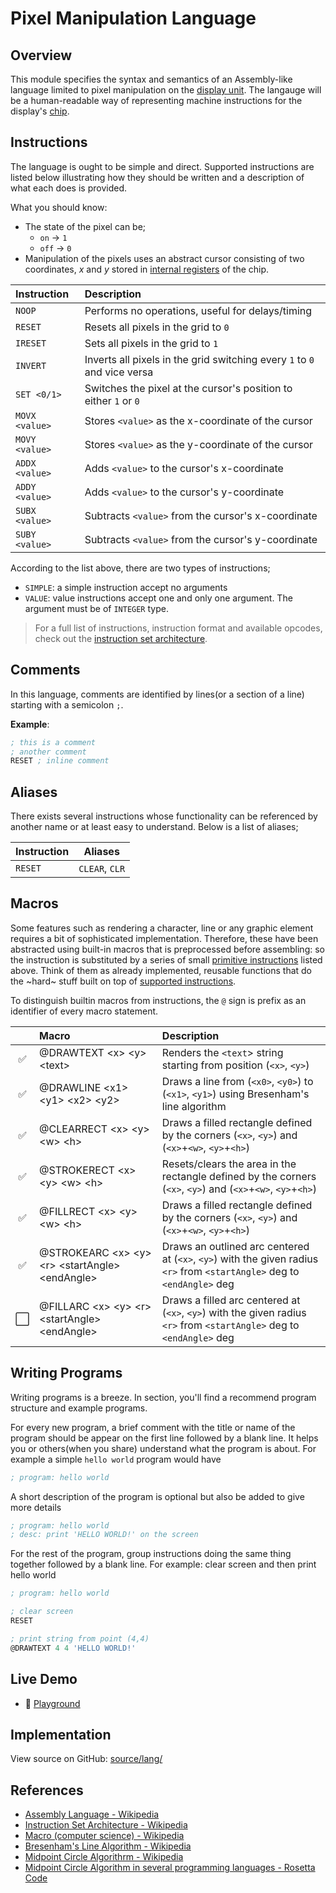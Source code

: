 # Pixel Manipulation Language

## Overview

This module specifies the syntax and semantics of an Assembly-like language
limited to pixel manipulation on the [display unit](./display.md). The langauge
will be a human-readable way of representing machine instructions for the
display's [chip](./chip.md).

## Instructions

The language is ought to be simple and direct. Supported instructions are listed
below illustrating how they should be written and a description of what each
does is provided.

What you should know:

-   The state of the pixel can be;
    -   `on` -> `1`
    -   `off` -> `0`
-   Manipulation of the pixels uses an abstract cursor consisting of two
    coordinates, _x_ and _y_ stored in
    [internal registers](./chip.md#internal-registers) of the chip.

| **Instruction** | **Description**                                                          |
| :-------------- | :----------------------------------------------------------------------- |
| `NOOP`          | Performs no operations, useful for delays/timing                         |
| `RESET`         | Resets all pixels in the grid to `0`                                     |
| `IRESET`        | Sets all pixels in the grid to `1`                                       |
| `INVERT`        | Inverts all pixels in the grid switching every `1` to `0` and vice versa |
| `SET <0/1>`     | Switches the pixel at the cursor's position to either `1` or `0`         |
| `MOVX <value>`  | Stores `<value>` as the x-coordinate of the cursor                       |
| `MOVY <value>`  | Stores `<value>` as the y-coordinate of the cursor                       |
| `ADDX <value>`  | Adds `<value>` to the cursor's x-coordinate                              |
| `ADDY <value>`  | Adds `<value>` to the cursor's y-coordinate                              |
| `SUBX <value>`  | Subtracts `<value>` from the cursor's x-coordinate                       |
| `SUBY <value>`  | Subtracts `<value>` from the cursor's y-coordinate                       |

According to the list above, there are two types of instructions;

-   `SIMPLE`: a simple instruction accept no arguments
-   `VALUE`: value instructions accept one and only one argument. The argument
    must be of `INTEGER` type.

> For a full list of instructions, instruction format and available opcodes,
> check out the [instruction set architecture](./isa.md).

## Comments

In this language, comments are identified by lines(or a section of a line)
starting with a semicolon `;`.

**Example**:

```asm
; this is a comment
; another comment
RESET ; inline comment
```

## Aliases

There exists several instructions whose functionality can be referenced by
another name or at least easy to understand. Below is a list of aliases;

| **Instruction** | **Aliases**    |
| --------------- | -------------- |
| `RESET`         | `CLEAR`, `CLR` |

## Macros

Some features such as rendering a character, line or any graphic element
requires a bit of sophisticated implementation. Therefore, these have been
abstracted using built-in macros that is preprocessed before assembling: so the
instruction is substituted by a series of small
[primitive instructions](#instructions) listed above. Think of them as already
implemented, reusable functions that do the ~hard~ stuff built on top of
[supported instructions](#instructions).

To distinguish builtin macros from instructions, the `@` sign is prefix as an
identifier of every macro statement.

|     | **Macro**                                           | **Description**                                                                                                          |
| :-: | :-------------------------------------------------- | :----------------------------------------------------------------------------------------------------------------------- |
| ✅  | @DRAWTEXT <x\> <y\> <text\>                         | Renders the `<text`> string starting from position (`<x>`, `<y>`)                                                        |
| ✅  | @DRAWLINE <x1\> <y1\> <x2\> <y2\>                   | Draws a line from (`<x0>`, `<y0>`) to (`<x1>`, `<y1>`) using Bresenham's line algorithm                                  |
| ✅  | @CLEARRECT <x\> <y\> <w\> <h\>                      | Draws a filled rectangle defined by the corners (`<x>`, `<y>`) and (`<x>`+`<w>`, `<y>`+`<h>`)                            |
| ✅  | @STROKERECT <x\> <y\> <w\> <h\>                     | Resets/clears the area in the rectangle defined by the corners (`<x>`, `<y>`) and (`<x>`+`<w>`, `<y>`+`<h>`)             |
| ✅  | @FILLRECT <x\> <y\> <w\> <h\>                       | Draws a filled rectangle defined by the corners (`<x>`, `<y>`) and (`<x>`+`<w>`, `<y>`+`<h>`)                            |
| ✅  | @STROKEARC <x\> <y\> <r\> <startAngle\> <endAngle\> | Draws an outlined arc centered at (`<x>`, `<y>`) with the given radius `<r>` from `<startAngle>` deg to `<endAngle>` deg |
| ⬜️ | @FILLARC <x\> <y\> <r\> <startAngle\> <endAngle\>   | Draws a filled arc centered at (`<x>`, `<y>`) with the given radius `<r>` from `<startAngle>` deg to `<endAngle>` deg    |

## Writing Programs

Writing programs is a breeze. In section, you'll find a recommend program structure
and example programs.

For every new program, a brief comment with the title or name of the program
should be appear on the first line followed by a blank line. It helps you or
others(when you share) understand what the program is about. For example a
simple `hello world` program would have

```asm
; program: hello world

```

A short description of the program is optional but also be added to give more
details

```asm
; program: hello world
; desc: print 'HELLO WORLD!' on the screen
```

For the rest of the program, group instructions doing the same thing together followed by a blank line.
For example: clear screen and then print hello world

```asm
; program: hello world

; clear screen
RESET

; print string from point (4,4)
@DRAWTEXT 4 4 'HELLO WORLD!'
```

## Live Demo

-   🚀 [Playground](../demo/index.md)

## Implementation

View source on GitHub:
[source/lang/](https://github.com/henryhale/pixsim/blob/master/source/lang/)

## References

-   [Assembly Language - Wikipedia](https://wikipedia.org/wiki/Assembly_language)
-   [Instruction Set Architecture - Wikipedia](https://wikipedia.org/wiki/Instruction_set_architecture)
-   [Macro (computer science) - Wikipedia](<https://wikipedia.org/wiki/Macro_(computer_science)>)
-   [Bresenham's Line Algorithm - Wikipedia](https://wikipedia.org/wiki/Bresenham%27s_line_algorithm)
-   [Midpoint Circle Algorithrm - Wikipedia](https://en.wikipedia.org/wiki/Midpoint_circle_algorithm)
-   [Midpoint Circle Algorithm in several programming languages - Rosetta Code](https://rosettacode.org/wiki/Bitmap/Midpoint_circle_algorithm)
